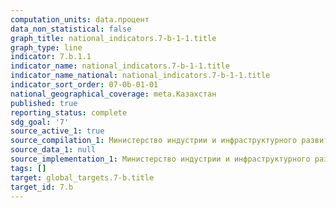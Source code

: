 ```yaml
---
computation_units: data.процент
data_non_statistical: false
graph_title: national_indicators.7-b-1-1.title
graph_type: line
indicator: 7.b.1.1
indicator_name: national_indicators.7-b-1-1.title
indicator_name_national: national_indicators.7-b-1-1.title
indicator_sort_order: 07-0b-01-01
national_geographical_coverage: meta.Казахстан
published: true
reporting_status: complete
sdg_goal: '7'
source_active_1: true
source_compilation_1: Министерство индустрии и инфраструктурного развития РК
source_data_1: null
source_implementation_1: Министерство индустрии и инфраструктурного развития РК
tags: []
target: global_targets.7-b.title
target_id: 7.b
---
```

